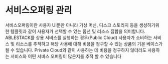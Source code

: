 # 서비스오퍼링 관리
서비스오퍼링이란 사용자 UI뿐만 아니라 가상 머신, 디스크 스토리지 등을 생성하기위한 템플릿과 같이 사용자가 선택할 수 있는 옵션 및 리소스 집합을 의미합니다. 
ABLESTACK를 상용 서비스를 실행하는 경우(Public Cloud) 사용자가 소비하는 서비스 및 리소스를 추적하고 해당 사용에 대해 비용을 청구할 수 있는 상품의 기본 베이스가 될 수 있습니다. 
Private Cloud와 같이 사용하는 데 비용을 청구하지 않더라도 사용하는 서비스와 어떤 서비스 오퍼링이 많은지를 추적 할 수 있습니다










